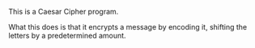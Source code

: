 This is a Caesar Cipher program.

What this does is that it encrypts a message by encoding it, shifting the letters
by a predetermined amount.